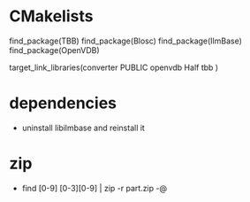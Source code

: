 # CMakelists
find_package(TBB)
  find_package(Blosc)
  find_package(IlmBase)
  find_package(OpenVDB)
  
  target_link_libraries(converter
    PUBLIC
    openvdb
    Half
    tbb
  )
# dependencies
- uninstall libilmbase and reinstall it

# zip
-  find [0-9]  [0-3][0-9] | zip -r part.zip -@